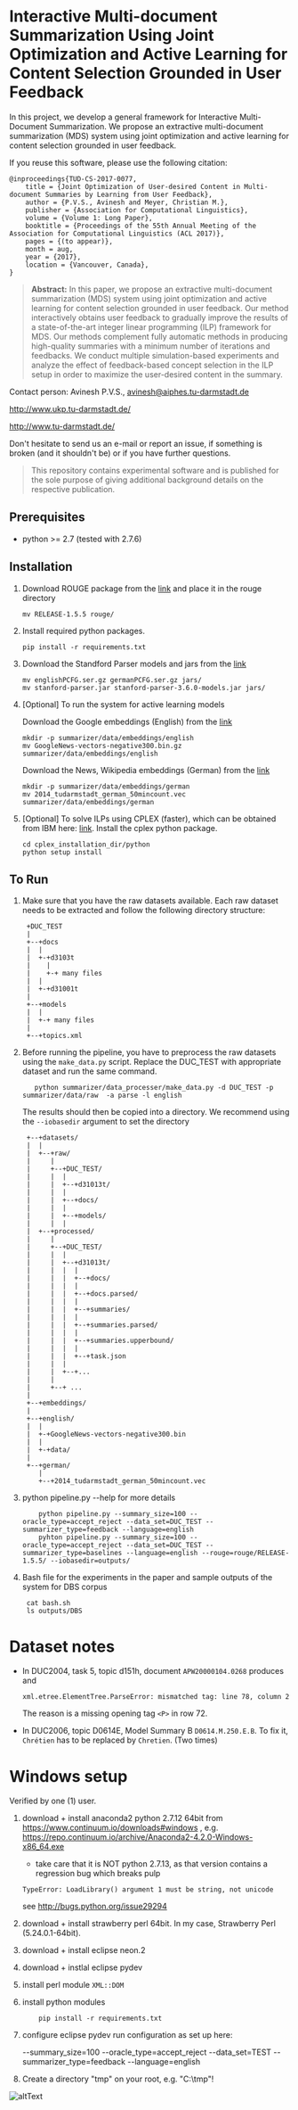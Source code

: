 # Interactive Multi-document Summarization Using Joint Optimization and Active Learning for Content Selection Grounded in User Feedback

In this project, we develop a general framework for Interactive Multi-Document Summarization. We propose an extractive multi-document summarization (MDS) system using joint optimization and active learning for content selection grounded in user feedback.

If you reuse this software, please use the following citation:

```
@inproceedings{TUD-CS-2017-0077,
    title = {Joint Optimization of User-desired Content in Multi-document Summaries by Learning from User Feedback},
    author = {P.V.S., Avinesh and Meyer, Christian M.},
    publisher = {Association for Computational Linguistics},
    volume = {Volume 1: Long Paper},
    booktitle = {Proceedings of the 55th Annual Meeting of the Association for Computational Linguistics (ACL 2017)},
    pages = {(to appear)},
    month = aug,
    year = {2017},
    location = {Vancouver, Canada},
}
```
> **Abstract:** In this paper, we propose an extractive multi-document summarization (MDS) system using joint optimization and active learning for content selection grounded in user feedback. Our method   interactively obtains user feedback to gradually improve the results of a state-of-the-art integer linear programming (ILP) framework for MDS. Our methods complement fully automatic methods in producing   high-quality summaries with a minimum number of iterations and feedbacks. We conduct multiple simulation-based experiments and analyze the effect of feedback-based concept selection in the ILP setup in    order to maximize the user-desired content in the summary.

Contact person: Avinesh P.V.S., avinesh@aiphes.tu-darmstadt.de

http://www.ukp.tu-darmstadt.de/

http://www.tu-darmstadt.de/

Don't hesitate to send us an e-mail or report an issue, if something is broken (and it shouldn't be) or if you have further questions.

> This repository contains experimental software and is published for the sole purpose of giving additional background details on the respective publication. 


Prerequisites
-------------

* python >= 2.7 (tested with 2.7.6)

Installation
------------

1. Download ROUGE package from the [link](https://www.isi.edu/licensed-sw/see/rouge/) and place it in the rouge directory 

	```
	mv RELEASE-1.5.5 rouge/
	```
        

2. Install required python packages.

	```
	pip install -r requirements.txt
	```     
3. Download the Standford Parser models and jars from the [link](https://nlp.stanford.edu/software/lex-parser.shtml)
	
	```
	mv englishPCFG.ser.gz germanPCFG.ser.gz jars/
	mv stanford-parser.jar stanford-parser-3.6.0-models.jar jars/		
	```
        
4. [Optional] To run the system for active learning models

	Download the Google embeddings (English) from the [link](https://drive.google.com/file/d/0B7XkCwpI5KDYNlNUTTlSS21pQmM/)

	```		 
	mkdir -p summarizer/data/embeddings/english
	mv GoogleNews-vectors-negative300.bin.gz summarizer/data/embeddings/english
	```		 
	Download the News, Wikipedia embeddings (German) from the [link](https://public.ukp.informatik.tu-darmstadt.de/reimers/2014_german_embeddings/2014_tudarmstadt_german_50mincount.vec)

	```
	mkdir -p summarizer/data/embeddings/german
	mv 2014_tudarmstadt_german_50mincount.vec summarizer/data/embeddings/german
	```

5. [Optional] To solve ILPs using CPLEX (faster), which can be obtained from IBM here: [link](https://ibm.com/software/commerce/optimization/cplex-optimizer/). Install the cplex python package.

    ``` 
    cd cplex_installation_dir/python
    python setup install
    ```
			 
To Run
-------

1. Make sure that you have the raw datasets available. Each raw dataset needs to be extracted and follow the following directory structure:       

        +DUC_TEST
        |
        +--+docs
        |  |
        |  +-+d3103t
        |    | 
        |    +-+ many files
        |  |
        |  +-+d31001t
        |
        +--+models
        |  |
        |  +-+ many files
        |
        +--+topics.xml


2. Before running the pipeline, you have to preprocess the raw datasets using the `make_data.py` script. Replace the DUC_TEST with appropriate dataset and run the same command.

	```    
       python summarizer/data_processer/make_data.py -d DUC_TEST -p summarizer/data/raw  -a parse -l english
	```
   The results should then be copied into a directory. We recommend using the `--iobasedir` argument to set the directory
 
        +--+datasets/
        |  |
        |  +--+raw/
        |     |
        |     +--+DUC_TEST/
        |     |  |
        |     |  +--+d31013t/	 
        |     |  |
        |     |  +--+docs/
        |     |  |
        |     |  +--+models/
        |     |  |
        |  +--+processed/
        |     |
        |     +--+DUC_TEST/
        |     |  |
        |     |  +--+d31013t/
        |     |  |  |
        |     |  |  +--+docs/
        |     |  |  |
        |     |  |  +--+docs.parsed/
        |     |  |  |
        |     |  |  +--+summaries/
        |     |  |  |
        |     |  |  +--+summaries.parsed/
        |     |  |  |
        |     |  |  +--+summaries.upperbound/
        |     |  |  |
        |     |  |  +--+task.json
        |     |  |
        |     |  +--+...
        |     |
        |     +--+ ...
        |
        +--+embeddings/
        |
        +--+english/
        |  |
        |  +-+GoogleNews-vectors-negative300.bin
        |  |
        |  +-+data/
        |
        +--+german/
           |
           +--+2014_tudarmstadt_german_50mincount.vec


	   

3. python pipeline.py --help for more details
    
    ```
        python pipeline.py --summary_size=100 --oracle_type=accept_reject --data_set=DUC_TEST --summarizer_type=feedback --language=english
        pyhton pipeline.py --summary_size=100 --oracle_type=accept_reject --data_set=DUC_TEST --summarizer_type=baselines --language=english --rouge=rouge/RELEASE-1.5.5/ --iobasedir=outputs/
    ```

4. Bash file for the experiments in the paper and sample outputs of the system for DBS corpus
        
        cat bash.sh
        ls outputs/DBS

Dataset notes
=============

* In DUC2004, task 5, topic d151h, document `APW20000104.0268` produces and
     
      xml.etree.ElementTree.ParseError: mismatched tag: line 78, column 2

    The reason is a missing opening tag `<P>` in row 72.

* In DUC2006, topic D0614E, Model Summary B `D0614.M.250.E.B`. To fix it, `Chrétien` has to be replaced by `Chretien`. (Two times)

        
Windows setup
=============

Verified by one (1) user.

1. download + install anaconda2 python 2.7.12 64bit from https://www.continuum.io/downloads#windows , e.g. https://repo.continuum.io/archive/Anaconda2-4.2.0-Windows-x86_64.exe
   * take care that it is NOT python 2.7.13, as that version contains a regression bug which breaks pulp
    
    ``TypeError: LoadLibrary() argument 1 must be string, not unicode``
    
    see http://bugs.python.org/issue29294
    
1. download + install strawberry perl 64bit. In my case, Strawberry Perl (5.24.0.1-64bit).
1. download + install eclipse neon.2
1. download + instlal eclipse pydev
1. install perl module `XML::DOM`
1. install python modules

	```
		pip install -r requirements.txt
	```
  
1. configure eclipse pydev run configuration as set up here: 
      
      --summary_size=100 --oracle_type=accept_reject --data_set=TEST --summarizer_type=feedback --language=english
 
1. Create a directory "tmp" on your root, e.g. "C:\tmp"!


![altText][pydev-windows]




[pydev-windows]: docs/windows-eclipse-pydev-run-config.png "Run configuration for windows"
